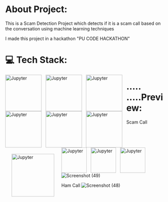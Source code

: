 # About Project:
This is a Scam Detection Project which detects if it is a scam call based on the conversation
using machine learning techniques

I made this project in a hackathon "PU CODE HACKATHON"


# 💻 Tech Stack:

  
<img align="left" alt="Jupyter" width="115px" style="padding-right:10px;" src="https://img.shields.io/badge/Jupyter-F37626.svg?&style=for-the-badge&logo=Jupyter&logoColor=white" /> 

<img align="left" alt="Jupyter" width="115px" style="padding-right:10px;" src="https://img.shields.io/badge/Python-FFD43B?style=for-the-badge&logo=python&logoColor=blue" /><img align="left" alt="Jupyter" width="115px" style="padding-right:10px;" src="https://img.shields.io/badge/Numpy-777BB4?style=for-the-badge&logo=numpy&logoColor=white" /><img align="left" alt="Jupyter" width="115px" style="padding-right:10px;" src="https://img.shields.io/badge/Pandas-2C2D72?style=for-the-badge&logo=pandas&logoColor=white" /><img align="left" alt="Jupyter" width="115px" style="padding-right:10px;" src="https://img.shields.io/badge/Streamlit-FF4B4B?style=for-the-badge&logo=Streamlit&logoColor=white" /><img align="left" alt="Jupyter" width="115px" style="padding-right:10px;" src="https://img.shields.io/badge/Plotly-239120?style=for-the-badge&logo=plotly&logoColor=white" /><img align="left" alt="Jupyter" width="135px" style="padding:20px;" src="https://img.shields.io/badge/scikit_learn-F7931E?style=for-the-badge&logo=scikit-learn&logoColor=white" /><img align="left" alt="Jupyter" width="80px" style="padding-right:10px;" src="https://img.shields.io/badge/nltk-yellow.svg?style=for-the-badge&logo=whisper&logoColor" /><img align="left" alt="Jupyter" width="80px" style="padding-right:10px;" src="https://img.shields.io/badge/whisper-ff69b4.svg?style=for-the-badge&logo=whisper&logoColor" /><img align="left" alt="Jupyter" width="80px" style="padding-right:10px;" src="https://img.shields.io/badge/pyaudio-blueviolet.svg?style=for-the-badge&logo=whisper&logoColor" />



# ..... .....Preview:

Scam Call
![Screenshot (49)](https://github.com/parikshit2111/Scam-Detection/assets/90330646/fc127271-e077-4679-99ce-202ae2390898)

Ham Call
![Screenshot (48)](https://github.com/parikshit2111/Scam-Detection/assets/90330646/76816ef1-1a07-4b62-895b-9ecb40966605)



